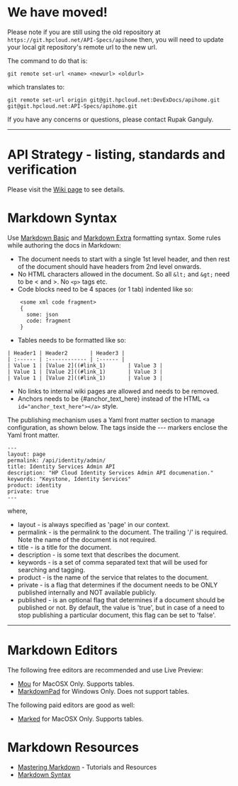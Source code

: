 # We have moved!

Please note if you are still using the old repository at `https://git.hpcloud.net/API-Specs/apihome` then, you will need 
to update your local git repository's remote url to the new url. 

The command to do that is:

`git remote set-url <name> <newurl> <oldurl>`

which translates to:

`git remote set-url origin git@git.hpcloud.net:DevExDocs/apihome.git git@git.hpcloud.net:API-Specs/apihome.git`

If you have any concerns or questions, please contact Rupak Ganguly.

---

# API Strategy - listing, standards and verification

Please visit the [Wiki page](https://wiki.hpcloud.net/display/iaas/API+Strategy+-+Listing%2C+Standards+and+Verification) to see details.

# Markdown Syntax

Use [Markdown Basic](http://daringfireball.net/projects/markdown/syntax) and [Markdown Extra](http://michelf.ca/projects/php-markdown/extra/) formatting syntax.
Some rules while authoring the docs in Markdown:

* The document needs to start with a single 1st level header, and then rest of the document should have headers from 2nd level onwards.
* No HTML characters allowed in the document. So all `&lt;` and `&gt;` need to be < and >. No `<p>` tags etc.
* Code blocks need to be 4 spaces (or 1 tab) indented like so:
```
    <some xml code fragment>
    {
      some: json
      code: fragment
    }
```
* Tables needs to be formatted like so:

```
| Header1 | Header2       | Header3 |
| :------ | :------------ | :------ |
| Value 1 | [Value 2]((#link_1)       | Value 3 |
| Value 1 | [Value 2]((#link_1)       | Value 3 |
| Value 1 | [Value 2]((#link_1)       | Value 3 |
```

* No links to internal wiki pages are allowed and needs to be removed.
* Anchors needs to be {#anchor_text_here} instead of the HTML `<a id="anchor_text_here"></a>` style.

The publishing mechanism uses a Yaml front matter section to manage configuration, as shown below.
The tags inside the --- markers enclose the Yaml front matter.

```
---
layout: page
permalink: /api/identity/admin/
title: Identity Services Admin API
description: "HP Cloud Identity Services Admin API documenation."
keywords: "Keystone, Identity Services"
product: identity
private: true
---
```
where,

* layout - is always specified as 'page' in our context.
* permalink - is the permalink to the document. The trailing '/' is required. Note the name of the document is not required.
* title - is a title for the document.
* description - is some text that describes the document.
* keywords - is a set of comma separated text that will be used for searching and tagging.
* product - is the name of the service that relates to the document.
* private - is a flag that determines if the document needs to be ONLY published internally and NOT available publicly.
* published - is an optional flag that determines if a document should be published or not. By default, the value is 'true', but in case of a need to stop publishing a particular document, this flag can be set to 'false'.

 ---

# Markdown Editors

The following free editors are recommended and use Live Preview:

* [Mou](http://mouapp.com) for MacOSX Only. Supports tables.
* [MarkdownPad](http://markdownpad.com) for Windows Only. Does not support tables.

The following paid editors are good as well:

* [Marked](http://markedapp.com) for MacOSX Only. Supports tables.

# Markdown Resources

* [Mastering Markdown](http://designshack.net/articles/html/mastering-markdown-30-resources-apps-and-tutorials-to-get-you-started/) - Tutorials and Resources
* [Markdown Syntax](http://daringfireball.net/projects/markdown/syntax)
